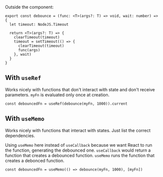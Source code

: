 Outside the component: 

```tsx
export const debounce = (func: <T>(args?: T) => void, wait: number) => {
  let timeout: NodeJS.Timeout

  return <T>(args?: T) => {
    clearTimeout(timeout)
    timeout = setTimeout(() => {
      clearTimeout(timeout)
      func(args)
    }, wait)
  }
}
```

## With `useRef`

Works nicely with functions that don't interact with state and don't receive parameters. `myFn` is evaluated only once at creation.

```tsx
const debouncedFn = useRef(debounce(myFn, 1000)).current
```

## With `useMemo`

Works nicely with functions that interact with states. Just list the correct dependencies.

Using `useMemo` here instead of `useCallback` because we want React to run the function, generating the debounced one. `useCallback` would return a function that creates a debounced function. `useMemo` runs the function that creates a debonced function.

```tsx
const debouncedFn = useMemo(() => debounce(myFn, 1000), [myFn])
```
